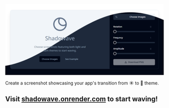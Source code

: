 ![Heropad screenshot](./media/header.png?raw=true)

Create a screenshot showcasing your app's transition from ☀️ to 🌙 theme.

## Visit [shadowave.onrender.com](https://shadowave.onrender.com) to start waving!




